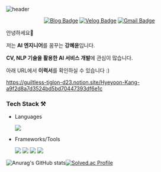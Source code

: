 ![header](https://capsule-render.vercel.app/api?type=waving&color=gradient&customColorList=12&height=250&section=header&text=Khyeyoon&fontSize=90)

<div align=center>

[![Blog Badge](http://img.shields.io/badge/-Blog-black?style=flat&logo=github&link=https://khyeyoon.github.io/categories/)](https://khyeyoon.github.io/categories/) [![Velog Badge](http://img.shields.io/badge/-Velog-20c997?style=flat&link=https://velog.io/@khyeyoon)](https://velog.io/@khyeyoon) [![Gmail Badge](https://img.shields.io/badge/Gmail-d14836?style=flat&logo=Gmail&logoColor=white&link=mailto:koycc1220@gmail.com)](mailto:koycc1220@gmail.com)

 </div>
 
 <div align=center>
	
<!-- <a href="https://hits.seeyoufarm.com"><img src="https://hits.seeyoufarm.com/api/count/incr/badge.svg?url=https%3A%2F%2Fgithub.com%2FKhyeyoon%2Fhit-counter&count_bg=%2379C83D&title_bg=%23555555&icon=&icon_color=%23E7E7E7&title=hits&edge_flat=false"/></a> -->
	
 </div>

안녕하세요👋

저는 **AI 엔지니어**를 꿈꾸는 **강혜윤**입니다.

**CV, NLP 기술을 활용한 AI 서비스 개발**에 관심이 많습니다.

아래 URL에서 **이력서**를 확인하실 수 있습니다 :)

https://guiltless-tiglon-d23.notion.site/Hyeyoon-Kang-a9f2d8a7d3524bd5bd70447393df6e1c

<!-- https://guiltless-tiglon-d23.notion.site/Hyeyoon-Kang-4ace85928dab49149bc8844d0be49cdf -->

### Tech Stack ⚒

* Languages 

	<img src="https://img.shields.io/badge/Python-3776AB?style=for-the-badge&logo=Python&logoColor=white"> 

* Frameworks/Tools

	<img src="https://img.shields.io/badge/PyTorch-EE4C2C?style=for-the-badge&logo=PyTorch&logoColor=white"> <img src="https://img.shields.io/badge/Docker-2496ED?style=for-the-badge&logo=Docker&logoColor=white"> <img src="https://img.shields.io/badge/pandas-150458?style=for-the-badge&logo=pandas&logoColor=white"> <img src="https://img.shields.io/badge/Linux-FCC624?style=for-the-badge&logo=Linux&logoColor=white">

<!-- ### Paper 📃

* OCR-based Inventory Management Algorithms Robust to Damaged Images (3저자)
	> 2021 IEEE International Conference on Robotics and Automation (ICRA) -->


![Anurag's GitHub stats](https://github-readme-stats.vercel.app/api?username=Khyeyoon&show_icons=true&theme=radical)[![Solved.ac Profile](http://mazassumnida.wtf/api/v2/generate_badge?boj=koycc1220)](https://solved.ac/koycc1220/)


